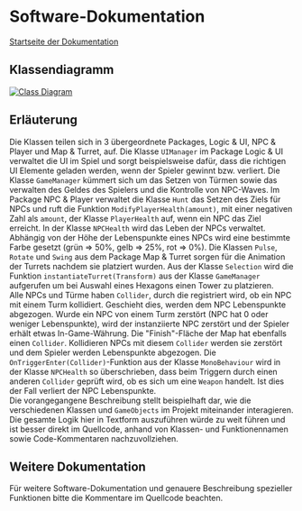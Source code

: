# Software-Dokumentation
[Startseite der Dokumentation](./documentation.md)
## Klassendiagramm
[![Class Diagram](./classdiagram.png)](./classdiagram.png)

## Erläuterung
Die Klassen teilen sich in 3 übergeordnete Packages, Logic & UI, NPC & Player und Map & Turret, auf. Die Klasse `UIManager` im Package Logic & UI verwaltet die UI im Spiel und sorgt beispielsweise dafür, dass die richtigen UI Elemente geladen werden, wenn der Spieler gewinnt bzw. verliert. Die Klasse `GameManager` kümmert sich um das Setzen von Türmen sowie das verwalten des Geldes des Spielers und die Kontrolle von NPC-Waves. Im Package NPC & Player verwaltet die Klasse `Hunt` das Setzen des Ziels für NPCs und ruft die Funktion `ModifyPlayerHealth(amount)`, mit einer negativen Zahl als `amount`, der Klasse `PlayerHealth` auf, wenn ein NPC das Ziel erreicht. In der Klasse `NPCHealth` wird das Leben der NPCs verwaltet. Abhängig von der Höhe der Lebenspunkte eines NPCs wird eine bestimmte Farbe gesetzt (grün => 50%, gelb => 25%, rot => 0%). Die Klassen `Pulse`, `Rotate` und `Swing` aus dem Package Map & Turret sorgen für die Animation der Turrets nachdem sie platziert wurden. Aus der Klasse `Selection` wird die Funktion `instantiateTurret(Transform)` aus der Klasse `GameManager` aufgerufen um bei Auswahl eines Hexagons einen Tower zu platzieren.  
Alle NPCs und Türme haben `Collider`, durch die registriert wird, ob ein NPC mit einem Turm kollidiert. Geschieht dies, werden dem NPC Lebenspunkte abgezogen. Wurde ein NPC von einem Turm zerstört (NPC hat 0 oder weniger Lebenspunkte), wird der instanziierte NPC zerstört und der Spieler erhält etwas In-Game-Währung. Die "Finish"-Fläche der Map hat ebenfalls einen `Collider`. Kollidieren NPCs mit diesem `Collider` werden sie zerstört und dem Spieler werden Lebenspunkte abgezogen. Die `OnTriggerEnter(Collider)`-Funktion aus der Klasse `MonoBehaviour` wird in der Klasse `NPCHealth` so überschrieben, dass beim Triggern durch einen anderen `Collider` geprüft wird, ob es sich um eine `Weapon` handelt. Ist dies der Fall verliert der NPC Lebenspunkte.  
Die vorangegangene Beschreibung stellt beispielhaft dar, wie die verschiedenen Klassen und `GameObjects` im Projekt miteinander interagieren. Die gesamte Logik hier in Textform auszuführen würde zu weit führen und ist besser direkt im Quellcode, anhand von Klassen- und Funktionennamen sowie Code-Kommentaren nachzuvollziehen.

## Weitere Dokumentation
Für weitere Software-Dokumentation und genauere Beschreibung spezieller Funktionen bitte die Kommentare im Quellcode beachten.